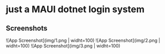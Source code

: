 # just a MAUI dotnet login system

## Screenshots

![App Screenshot](img/1.png | widht=100)
![App Screenshot](img/2.png | widht=100)
![App Screenshot](img/3.png | widht=100)
